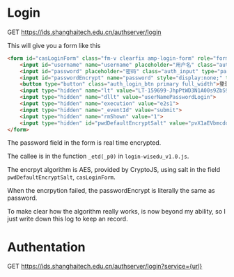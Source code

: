 # Login #

GET https://ids.shanghaitech.edu.cn/authserver/login 


This will give you a form like this
```HTML
<form id="casLoginForm" class="fm-v clearfix amp-login-form" role="form" action="https://ids.shanghaitech.edu.cn/authserver/login" method="post">
    <input id="username" name="username" placeholder="用户名" class="auth_input" type="text" value="">
    <input id="password" placeholder="密码" class="auth_input" type="password" value="" autocomplete="off">
    <input id="passwordEncrypt" name="password" style="display:none;" type="text" value="">
    <button type="button" class="auth_login_btn primary full_width">登录
    <input type="hidden" name="lt" value="LT-159699-JhpPtWD3N1A00s9ZbS9EpdBHEtBsRn1608801124164-tmLB-cas">
    <input type="hidden" name="dllt" value="userNamePasswordLogin">
    <input type="hidden" name="execution" value="e2s1">
    <input type="hidden" name="_eventId" value="submit">
    <input type="hidden" name="rmShown" value="1">
    <input type="hidden" id="pwdDefaultEncryptSalt" value="pvX1aEVbmcdqoHZp">
</form>
```

The password field in the form is real time encrypted.

The callee is in the function `_etd(_p0)` in `login-wisedu_v1.0.js`. 

The encrpyt algorithm is AES, provided by CryptoJS,
using salt in the field `pwdDefaultEncryptSalt`, `casLoginForm`.

When the encrpytion failed, the passwordEncrypt is literally the same as password. 

To make clear how the algorithm really works, is now beyond my ability, so I just 
write down this log to keep an record. 

# Authentation #
GET https://ids.shanghaitech.edu.cn/authserver/login?service={url} 